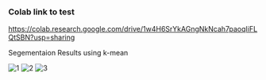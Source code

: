 ### Colab link to test
https://colab.research.google.com/drive/1w4H6SrYkAGngNkNcah7paoqIiFLQtSBN?usp=sharing

Segementaion Results using k-mean

![1](https://github.com/Elonsolmostafa1/Flood-Damage/assets/62807830/458c9d9b-cbd7-4d03-9d50-4e536200a5ec)
![2](https://github.com/Elonsolmostafa1/Flood-Damage/assets/62807830/c8476909-b6fe-4e07-bc6f-ba31b8468b63)
![3](https://github.com/Elonsolmostafa1/Flood-Damage/assets/62807830/95103e64-2004-4b16-9f6c-f080c581d528)
